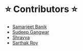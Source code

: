 # ⭐ Contributors ⭐

- [Samarjeet Banik](https://github.com/SamarjeetBanik)
- [Sudeep Gangwar](https://github.com/rex2828)
- [Shravya](https://github.com/ShravyaMallya)
- [Sarthak Roy](https://github.com/sarthakroy2002)
